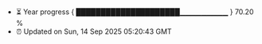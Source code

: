 - ⏳ Year progress { █████████████████████▁▁▁▁▁▁▁▁▁ } 70.20 %
- ⏰ Updated on Sun, 14 Sep 2025 05:20:43 GMT

